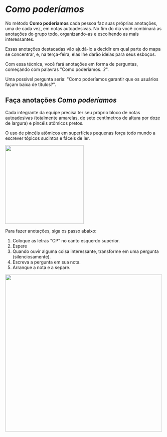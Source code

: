 # *Como poderíamos*

No método **Como poderíamos** cada pessoa faz suas próprias anotações, uma de cada vez, em notas autoadesivas. No fim do dia você combinará as anotações do grupo todo, organizando-as e escolhendo as mais interessantes.

Essas anotações destacadas vão ajudá-lo a decidir em qual parte do mapa se concentrar, e, na terça-feira, elas lhe darão ideias para seus esboços.

Com essa técnica, você fará anotações em forma de perguntas, começando com palavras "Como poderíamos...?".

Uma possível pergunta seria: "Como poderíamos garantir que os usuários façam baixa de títulos?".

## Faça anotações *Como poderíamos*
Cada integrante da equipe precisa ter seu próprio bloco de notas autoadesivas (totalmente amarelas, de sete centímetros de altura por doze de largura) e pincéis atômicos pretos.

O uso de pincéis atômicos em superfícies pequenas força todo mundo a escrever tópicos sucintos e fáceis de ler.

<img src="https://i.imgur.com/KG7cOTA.jpg" width="250">

Para fazer anotações, siga os passo abaixo:
1. Coloque as letras "CP" no canto esquerdo superior.
2. Espere
3. Quando ouvir alguma coisa interessante, transforme em uma pergunta (silenciosamente).
4. Escreva a pergunta em sua nota.
5. Arranque a nota e a separe.

<img src="https://i.imgur.com/BVGQ8LZ.jpg" width="500">
